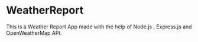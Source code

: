# WeatherReport
This is a Weather Report App made with the help of Node.js , Express.js and OpenWeatherMap API.

